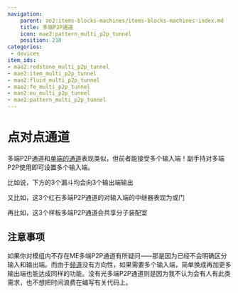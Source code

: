```yaml
---
navigation:
    parent: ae2:items-blocks-machines/items-blocks-machines-index.md
    title: 多端P2P通道
    icon: mae2:pattern_multi_p2p_tunnel
    position: 210
categories:
 - devices
item_ids:
- mae2:redstone_multi_p2p_tunnel
- mae2:item_multi_p2p_tunnel
- mae2:fluid_multi_p2p_tunnel
- mae2:fe_multi_p2p_tunnel
- mae2:eu_multi_p2p_tunnel
- mae2:pattern_multi_p2p_tunnel
---
```


# 点对点通道
多端P2P通道和[单端的通道](ae2:items-blocks-machines/p2p_tunnels.md)表现类似，但前者能接受多个输入端！副手持<ItemLink id="ae2:memory_card" />对多端P2P使用即可设置多个输入端。

比如说，下方的3个漏斗均会向3个输出端输出

<GameScene zoom="3" background="transparent">
    <ImportStructure src="mae2:assets/assemblies/p2p/multi_item.snbt" />
    <IsometricCamera yaw="100" pitch="30" />
</GameScene>

又比如，这3个红石多端P2P通道的对输入端的中继器表现为或门
<GameScene zoom="3" background="transparent">
    <ImportStructure src="mae2:assets/assemblies/p2p/multi_redstone.snbt" />
    <IsometricCamera yaw="15" pitch="30" />
</GameScene>

再比如，这3个样板多端P2P通道会共享分子装配室
<GameScene zoom="3" background="transparent">
    <ImportStructure src="mae2:assets/assemblies/p2p/multi_pattern.snbt" />
    <IsometricCamera yaw="15" pitch="30" />
</GameScene>

## 注意事项
如果你对模组内不存在ME多端P2P通道有所疑问⸺那是因为<ItemLink id="ae2:me_p2p_tunnel" />已经不会明确区分输入和输出端。而由于[频道](ae2:ae2-mechanics/channels.md)没有方向性，如果需要多个输入端，简单换成再加更多输出端也能达成同样的功能。没有光多端P2P通道则是因为我不认为会有人有此类需求，也不想把时间浪费在编写有关代码上。
